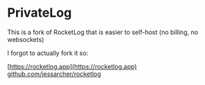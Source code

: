 # PrivateLog

This is a fork of RocketLog that is easier to self-host (no billing, no websockets)

I forgot to actually fork it so:

[https://rocketlog.app](https://rocketlog.app) 
[github.com/jessarcher/rocketlog](github.com/jessarcher/rocketlog)
